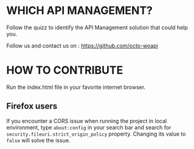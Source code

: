 # WHICH API MANAGEMENT?

Follow the quizz to identify the API Management solution that could help you. 

Follow us and contact us on : https://github.com/octo-woapi 

# HOW TO CONTRIBUTE 
Run the index.html file in your favorite internet browser. 

## Firefox users
If you encounter a CORS issue when running the project in local environment, type `about:config` in your search bar and search for `security.fileuri.strict_origin_policy` property. Changing its value to `false` will solve the issue. 
